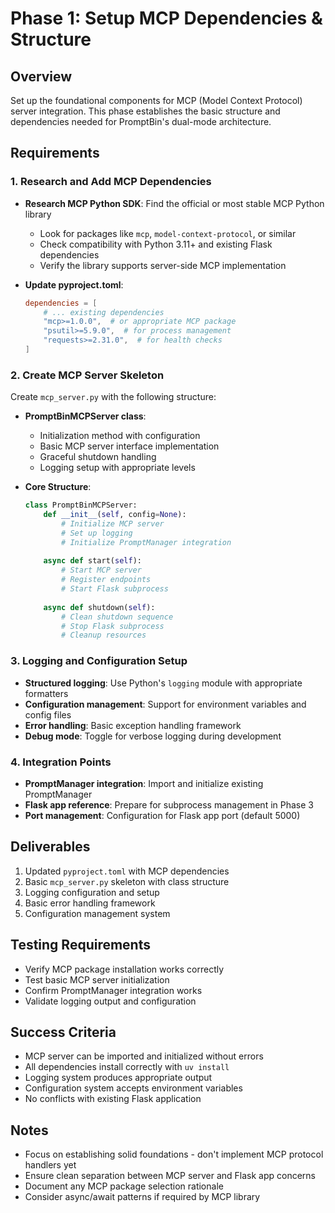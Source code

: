 # Phase 1: Setup MCP Dependencies & Structure

## Overview
Set up the foundational components for MCP (Model Context Protocol) server integration. This phase establishes the basic structure and dependencies needed for PromptBin's dual-mode architecture.

## Requirements

### 1. Research and Add MCP Dependencies
- **Research MCP Python SDK**: Find the official or most stable MCP Python library
  - Look for packages like `mcp`, `model-context-protocol`, or similar
  - Check compatibility with Python 3.11+ and existing Flask dependencies
  - Verify the library supports server-side MCP implementation

- **Update pyproject.toml**:
  ```toml
  dependencies = [
      # ... existing dependencies
      "mcp>=1.0.0",  # or appropriate MCP package
      "psutil>=5.9.0",  # for process management
      "requests>=2.31.0",  # for health checks
  ]
  ```

### 2. Create MCP Server Skeleton
Create `mcp_server.py` with the following structure:

- **PromptBinMCPServer class**:
  - Initialization method with configuration
  - Basic MCP server interface implementation
  - Graceful shutdown handling
  - Logging setup with appropriate levels

- **Core Structure**:
  ```python
  class PromptBinMCPServer:
      def __init__(self, config=None):
          # Initialize MCP server
          # Set up logging
          # Initialize PromptManager integration
          
      async def start(self):
          # Start MCP server
          # Register endpoints
          # Start Flask subprocess
          
      async def shutdown(self):
          # Clean shutdown sequence
          # Stop Flask subprocess
          # Cleanup resources
  ```

### 3. Logging and Configuration Setup
- **Structured logging**: Use Python's `logging` module with appropriate formatters
- **Configuration management**: Support for environment variables and config files
- **Error handling**: Basic exception handling framework
- **Debug mode**: Toggle for verbose logging during development

### 4. Integration Points
- **PromptManager integration**: Import and initialize existing PromptManager
- **Flask app reference**: Prepare for subprocess management in Phase 3
- **Port management**: Configuration for Flask app port (default 5000)

## Deliverables
1. Updated `pyproject.toml` with MCP dependencies
2. Basic `mcp_server.py` skeleton with class structure
3. Logging configuration and setup
4. Basic error handling framework
5. Configuration management system

## Testing Requirements
- Verify MCP package installation works correctly
- Test basic MCP server initialization
- Confirm PromptManager integration works
- Validate logging output and configuration

## Success Criteria
- MCP server can be imported and initialized without errors
- All dependencies install correctly with `uv install`
- Logging system produces appropriate output
- Configuration system accepts environment variables
- No conflicts with existing Flask application

## Notes
- Focus on establishing solid foundations - don't implement MCP protocol handlers yet
- Ensure clean separation between MCP server and Flask app concerns
- Document any MCP package selection rationale
- Consider async/await patterns if required by MCP library